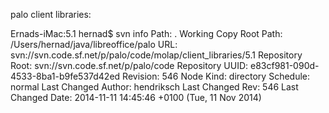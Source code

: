 palo client libraries:

Ernads-iMac:5.1 hernad$ svn info
Path: .
Working Copy Root Path: /Users/hernad/java/libreoffice/palo
URL: svn://svn.code.sf.net/p/palo/code/molap/client_libraries/5.1
Repository Root: svn://svn.code.sf.net/p/palo/code
Repository UUID: e83cf981-090d-4533-8ba1-b9fe537d42ed
Revision: 546
Node Kind: directory
Schedule: normal
Last Changed Author: hendriksch
Last Changed Rev: 546
Last Changed Date: 2014-11-11 14:45:46 +0100 (Tue, 11 Nov 2014)
